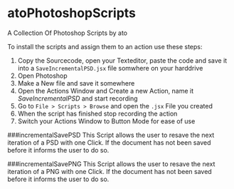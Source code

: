 atoPhotoshopScripts
===================

A Collection Of Photoshop Scripts by ato

To install the scripts and assign them to an action use these steps:

1.  Copy the Sourcecode, open your Texteditor, paste the code and save it into a `SaveIncrementalPSD.jsx` file somwhere on your harddrive
2.  Open Photoshop
3.  Make a New file and save it somewhere
4.  Open the Actions Window and Create a new Action, name it *SaveIncrementalPSD* and start recording
5.  Go to `File > Scripts > Browse` and open the `.jsx` File you created
6.  When the script has finished stop recording the action
7.  Switch your Actions Window to Button Mode for ease of use

###incrementalSavePSD
This Script allows the user to resave the next iteration of a PSD with one Click. If the document has not been saved before it informs the user to do so.

###incrementalSavePNG
This Script allows the user to resave the next iteration of a PNG with one Click. If the document has not been saved before it informs the user to do so.